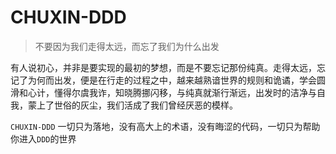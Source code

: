 # CHUXIN-DDD


> 不要因为我们走得太远，而忘了我们为什么出发

有人说初心，并非是要实现的最初的梦想，而是不要忘记那份纯真。走得太远，忘记了为何而出发，便是在行走的过程之中，越来越熟谙世界的规则和诡谲，学会圆滑和心计，懂得尔虞我诈，知晓腾挪闪移，与纯真就渐行渐远，出发时的洁净与自我，蒙上了世俗的灰尘，我们活成了我们曾经厌恶的模样。


`CHUXIN-DDD` 一切只为落地，没有高大上的术语，没有晦涩的代码，一切只为帮助你进入`DDD`的世界